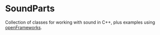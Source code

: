 # SoundParts

Collection of classes for working with sound in C++, plus examples using [openFrameworks](http://openframeworks.cc/).